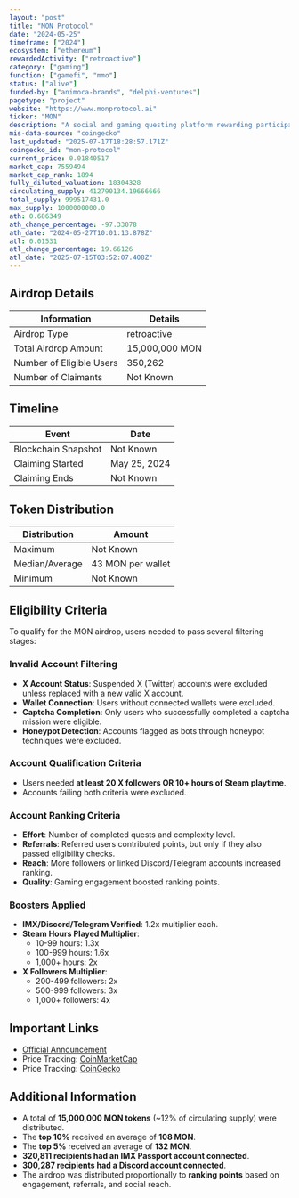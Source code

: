 ```yaml
---
layout: "post"
title: "MON Protocol"
date: "2024-05-25"
timeframe: ["2024"]
ecosystem: ["ethereum"]
rewardedActivity: ["retroactive"]
category: ["gaming"]
function: ["gamefi", "mmo"]
status: ["alive"]
funded-by: ["animoca-brands", "delphi-ventures"]
pagetype: "project"
website: "https://www.monprotocol.ai"
ticker: "MON"
description: "A social and gaming questing platform rewarding participants based on engagement, referrals, and gaming/social impact."
mis-data-source: "coingecko"
last_updated: "2025-07-17T18:28:57.171Z"
coingecko_id: "mon-protocol"
current_price: 0.01840517
market_cap: 7559494
market_cap_rank: 1894
fully_diluted_valuation: 18304328
circulating_supply: 412790134.19666666
total_supply: 999517431.0
max_supply: 1000000000.0
ath: 0.686349
ath_change_percentage: -97.33078
ath_date: "2024-05-27T10:01:13.878Z"
atl: 0.01531
atl_change_percentage: 19.66126
atl_date: "2025-07-15T03:52:07.408Z"
---
```


## Airdrop Details

| Information              | Details        |
| ------------------------ | -------------- |
| Airdrop Type             | retroactive    |
| Total Airdrop Amount     | 15,000,000 MON |
| Number of Eligible Users | 350,262        |
| Number of Claimants      | Not Known      |

## Timeline

| Event               | Date         |
| ------------------- | ------------ |
| Blockchain Snapshot | Not Known    |
| Claiming Started    | May 25, 2024 |
| Claiming Ends       | Not Known    |

## Token Distribution

| Distribution   | Amount            |
| -------------- | ----------------- |
| Maximum        | Not Known         |
| Median/Average | 43 MON per wallet |
| Minimum        | Not Known         |

## Eligibility Criteria

To qualify for the MON airdrop, users needed to pass several filtering stages:

### **Invalid Account Filtering**

- **X Account Status**: Suspended X (Twitter) accounts were excluded unless replaced with a new valid X account.
- **Wallet Connection**: Users without connected wallets were excluded.
- **Captcha Completion**: Only users who successfully completed a captcha mission were eligible.
- **Honeypot Detection**: Accounts flagged as bots through honeypot techniques were excluded.

### **Account Qualification Criteria**

- Users needed **at least 20 X followers OR 10+ hours of Steam playtime**.
- Accounts failing both criteria were excluded.

### **Account Ranking Criteria**

- **Effort**: Number of completed quests and complexity level.
- **Referrals**: Referred users contributed points, but only if they also passed eligibility checks.
- **Reach**: More followers or linked Discord/Telegram accounts increased ranking.
- **Quality**: Gaming engagement boosted ranking points.

### **Boosters Applied**

- **IMX/Discord/Telegram Verified**: 1.2x multiplier each.
- **Steam Hours Played Multiplier**:
  - 10-99 hours: 1.3x
  - 100-999 hours: 1.6x
  - 1,000+ hours: 2x
- **X Followers Multiplier**:
  - 200-499 followers: 2x
  - 500-999 followers: 3x
  - 1,000+ followers: 4x

## Important Links

- [Official Announcement](https://www.monprotocol.ai/mon-missions-rewards-distribution)
- Price Tracking: [CoinMarketCap](https://coinmarketcap.com/currencies/mon-protocol)
- Price Tracking: [CoinGecko](https://www.coingecko.com/en/coins/mon-protocol)

## Additional Information

- A total of **15,000,000 MON tokens** (~12% of circulating supply) were distributed.
- The **top 10%** received an average of **108 MON**.
- The **top 5%** received an average of **132 MON**.
- **320,811 recipients had an IMX Passport account connected**.
- **300,287 recipients had a Discord account connected**.
- The airdrop was distributed proportionally to **ranking points** based on engagement, referrals, and social reach.